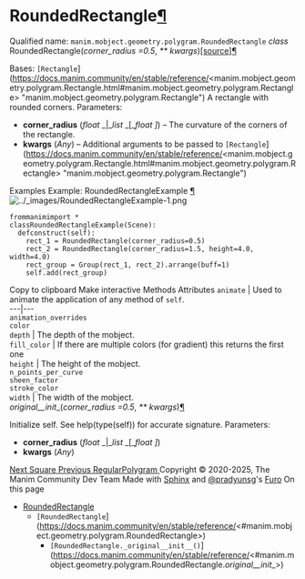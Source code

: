 # RoundedRectangle[¶](https://docs.manim.community/en/stable/reference/<#roundedrectangle> "Link to this heading")
Qualified name: `manim.mobject.geometry.polygram.RoundedRectangle`
_class_ RoundedRectangle(_corner_radius =0.5_, _** kwargs_)[[source]](https://docs.manim.community/en/stable/reference/<../_modules/manim/mobject/geometry/polygram.html#RoundedRectangle>)[¶](https://docs.manim.community/en/stable/reference/<#manim.mobject.geometry.polygram.RoundedRectangle> "Link to this definition")
    
Bases: `[Rectangle`](https://docs.manim.community/en/stable/reference/<manim.mobject.geometry.polygram.Rectangle.html#manim.mobject.geometry.polygram.Rectangle> "manim.mobject.geometry.polygram.Rectangle")
A rectangle with rounded corners.
Parameters:
    
  * **corner_radius** (_float_ _|__list_ _[__float_ _]_) – The curvature of the corners of the rectangle.
  * **kwargs** (_Any_) – Additional arguments to be passed to `[Rectangle`](https://docs.manim.community/en/stable/reference/<manim.mobject.geometry.polygram.Rectangle.html#manim.mobject.geometry.polygram.Rectangle> "manim.mobject.geometry.polygram.Rectangle")


Examples
Example: RoundedRectangleExample [¶](https://docs.manim.community/en/stable/reference/<#roundedrectangleexample>)
![../_images/RoundedRectangleExample-1.png](https://docs.manim.community/en/stable/_images/RoundedRectangleExample-1.png)
```
frommanimimport *
classRoundedRectangleExample(Scene):
  defconstruct(self):
    rect_1 = RoundedRectangle(corner_radius=0.5)
    rect_2 = RoundedRectangle(corner_radius=1.5, height=4.0, width=4.0)
    rect_group = Group(rect_1, rect_2).arrange(buff=1)
    self.add(rect_group)

```
Copy to clipboard
Make interactive
Methods
Attributes
`animate` | Used to animate the application of any method of `self`.  
---|---  
`animation_overrides`  
`color`  
`depth` | The depth of the mobject.  
`fill_color` | If there are multiple colors (for gradient) this returns the first one  
`height` | The height of the mobject.  
`n_points_per_curve`  
`sheen_factor`  
`stroke_color`  
`width` | The width of the mobject.  
_original__init__(_corner_radius =0.5_, _** kwargs_)[¶](https://docs.manim.community/en/stable/reference/<#manim.mobject.geometry.polygram.RoundedRectangle._original__init__> "Link to this definition")
    
Initialize self. See help(type(self)) for accurate signature.
Parameters:
    
  * **corner_radius** (_float_ _|__list_ _[__float_ _]_)
  * **kwargs** (_Any_)


[ Next Square ](https://docs.manim.community/en/stable/reference/<manim.mobject.geometry.polygram.Square.html>) [ Previous RegularPolygram ](https://docs.manim.community/en/stable/reference/<manim.mobject.geometry.polygram.RegularPolygram.html>)
Copyright © 2020-2025, The Manim Community Dev Team 
Made with [Sphinx](https://docs.manim.community/en/stable/reference/<https:/www.sphinx-doc.org/>) and [@pradyunsg](https://docs.manim.community/en/stable/reference/<https:/pradyunsg.me>)'s [Furo](https://docs.manim.community/en/stable/reference/<https:/github.com/pradyunsg/furo>)
On this page 
  * [RoundedRectangle](https://docs.manim.community/en/stable/reference/<#>)
    * `[RoundedRectangle`](https://docs.manim.community/en/stable/reference/<#manim.mobject.geometry.polygram.RoundedRectangle>)
      * `[RoundedRectangle._original__init__()`](https://docs.manim.community/en/stable/reference/<#manim.mobject.geometry.polygram.RoundedRectangle._original__init__>)


